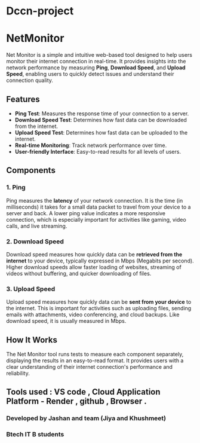 # **Dccn-project**
# NetMonitor
Net Monitor is a simple and intuitive web-based tool designed to help users monitor their internet connection in real-time. It provides insights into the network performance by measuring **Ping**, **Download Speed**, and **Upload Speed**, enabling users to quickly detect issues and understand their connection quality.

## Features

- **Ping Test**: Measures the response time of your connection to a server.
- **Download Speed Test**: Determines how fast data can be downloaded from the internet.
- **Upload Speed Test**: Determines how fast data can be uploaded to the internet.
- **Real-time Monitoring**: Track network performance over time.
- **User-friendly Interface**: Easy-to-read results for all levels of users.

## Components

### 1. Ping
Ping measures the **latency** of your network connection. It is the time (in milliseconds) it takes for a small data packet to travel from your device to a server and back. A lower ping value indicates a more responsive connection, which is especially important for activities like gaming, video calls, and live streaming.

### 2. Download Speed
Download speed measures how quickly data can be **retrieved from the internet** to your device, typically expressed in Mbps (Megabits per second). Higher download speeds allow faster loading of websites, streaming of videos without buffering, and quicker downloading of files.

### 3. Upload Speed
Upload speed measures how quickly data can be **sent from your device** to the internet. This is important for activities such as uploading files, sending emails with attachments, video conferencing, and cloud backups. Like download speed, it is usually measured in Mbps.

## How It Works
The Net Monitor tool runs tests to measure each component separately, displaying the results in an easy-to-read format. It provides users with a clear understanding of their internet connection's performance and reliability.
 ## Tools used : VS code , Cloud Application Platform - Render , github , Browser .
 ### Developed by Jashan and team (Jiya and Khushmeet)
 ### Btech IT B students 
